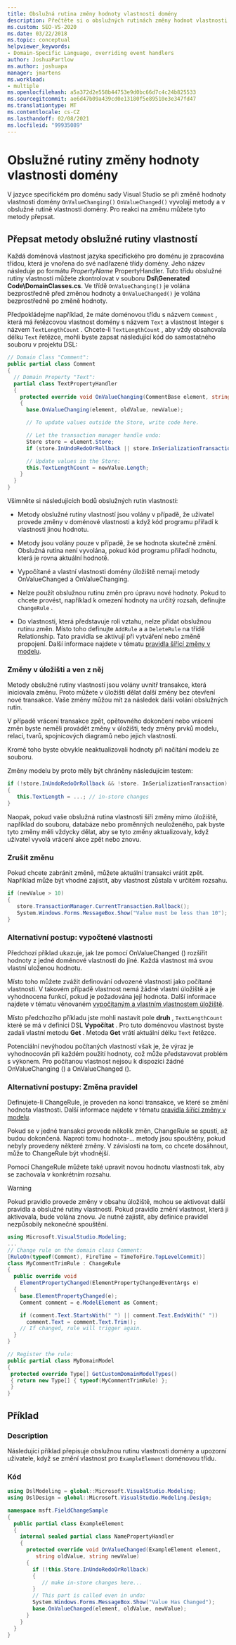 ```yaml
---
title: Obslužná rutina změny hodnoty vlastnosti domény
description: Přečtěte si o obslužných rutinách změny hodnot vlastnosti domény, které lze použít v jazyce specifickém pro doménu sady Visual Studio.
ms.custom: SEO-VS-2020
ms.date: 03/22/2018
ms.topic: conceptual
helpviewer_keywords:
- Domain-Specific Language, overriding event handlers
author: JoshuaPartlow
ms.author: joshuapa
manager: jmartens
ms.workload:
- multiple
ms.openlocfilehash: a5a372d2e558b44753e9d0bc66d7c4c24b825533
ms.sourcegitcommit: ae6d47b09a439cd0e13180f5e89510e3e347fd47
ms.translationtype: MT
ms.contentlocale: cs-CZ
ms.lasthandoff: 02/08/2021
ms.locfileid: "99935089"
---
```

# <a name="domain-property-value-change-handlers"></a>Obslužné rutiny změny hodnoty vlastnosti domény

V jazyce specifickém pro doménu sady Visual Studio se při změně hodnoty vlastnosti domény `OnValueChanging()` `OnValueChanged()` vyvolají metody a v obslužné rutině vlastnosti domény. Pro reakci na změnu můžete tyto metody přepsat.

## <a name="override-the-property-handler-methods"></a>Přepsat metody obslužné rutiny vlastností

Každá doménová vlastnost jazyka specifického pro doménu je zpracována třídou, která je vnořena do své nadřazené třídy domény. Jeho název následuje po formátu *PropertyName* PropertyHandler. Tuto třídu obslužné rutiny vlastnosti můžete zkontrolovat v souboru **Dsl\Generated Code\DomainClasses.cs**. Ve třídě `OnValueChanging()` je volána bezprostředně před změnou hodnoty a `OnValueChanged()` je volána bezprostředně po změně hodnoty.

Předpokládejme například, že máte doménovou třídu s názvem `Comment` , která má řetězcovou vlastnost domény s názvem `Text` a vlastnost Integer s názvem `TextLengthCount` . Chcete-li `TextLengthCount` , aby vždy obsahovala délku `Text` řetězce, mohli byste zapsat následující kód do samostatného souboru v projektu DSL:

```csharp
// Domain Class "Comment":
public partial class Comment
{
  // Domain Property "Text":
  partial class TextPropertyHandler
  {
    protected override void OnValueChanging(CommentBase element, string oldValue, string newValue)
    {
      base.OnValueChanging(element, oldValue, newValue);

      // To update values outside the Store, write code here.

      // Let the transaction manager handle undo:
      Store store = element.Store;
      if (store.InUndoRedoOrRollback || store.InSerializationTransaction) return;

      // Update values in the Store:
      this.TextLengthCount = newValue.Length;
    }
  }
}
```

Všimněte si následujících bodů obslužných rutin vlastností:

- Metody obslužné rutiny vlastností jsou volány v případě, že uživatel provede změny v doménové vlastnosti a když kód programu přiřadí k vlastnosti jinou hodnotu.

- Metody jsou volány pouze v případě, že se hodnota skutečně změní. Obslužná rutina není vyvolána, pokud kód programu přiřadí hodnotu, která je rovna aktuální hodnotě.

- Vypočítané a vlastní vlastnosti domény úložiště nemají metody OnValueChanged a OnValueChanging.

- Nelze použít obslužnou rutinu změn pro úpravu nové hodnoty. Pokud to chcete provést, například k omezení hodnoty na určitý rozsah, definujte `ChangeRule` .

- Do vlastnosti, která představuje roli vztahu, nelze přidat obslužnou rutinu změn. Místo toho definujte `AddRule` a a `DeleteRule` na třídě Relationship. Tato pravidla se aktivují při vytváření nebo změně propojení. Další informace najdete v tématu [pravidla šířící změny v modelu](../modeling/rules-propagate-changes-within-the-model.md).

### <a name="changes-in-and-out-of-the-store"></a>Změny v úložišti a ven z něj

Metody obslužné rutiny vlastností jsou volány uvnitř transakce, která iniciovala změnu. Proto můžete v úložišti dělat další změny bez otevření nové transakce. Vaše změny můžou mít za následek další volání obslužných rutin.

V případě vrácení transakce zpět, opětovného dokončení nebo vrácení změn byste neměli provádět změny v úložišti, tedy změny prvků modelu, relací, tvarů, spojnicových diagramů nebo jejich vlastností.

Kromě toho byste obvykle neaktualizovali hodnoty při načítání modelu ze souboru.

Změny modelu by proto měly být chráněny následujícím testem:

```csharp
if (!store.InUndoRedoOrRollback && !store. InSerializationTransaction)
{
   this.TextLength = ...; // in-store changes
}
```

Naopak, pokud vaše obslužná rutina vlastnosti šíří změny mimo úložiště, například do souboru, databáze nebo proměnných neuloženého, pak byste tyto změny měli vždycky dělat, aby se tyto změny aktualizovaly, když uživatel vyvolá vrácení akce zpět nebo znovu.

### <a name="cancel-a-change"></a>Zrušit změnu

Pokud chcete zabránit změně, můžete aktuální transakci vrátit zpět. Například může být vhodné zajistit, aby vlastnost zůstala v určitém rozsahu.

```csharp
if (newValue > 10)
{
   store.TransactionManager.CurrentTransaction.Rollback();
   System.Windows.Forms.MessageBox.Show("Value must be less than 10");
}
```

### <a name="alternative-technique-calculated-properties"></a>Alternativní postup: vypočtené vlastnosti

Předchozí příklad ukazuje, jak lze pomocí OnValueChanged () rozšířit hodnoty z jedné doménové vlastnosti do jiné. Každá vlastnost má svou vlastní uloženou hodnotu.

Místo toho můžete zvážit definování odvozené vlastnosti jako počítané vlastnosti. V takovém případě vlastnost nemá žádné vlastní úložiště a je vyhodnocena funkcí, pokud je požadována její hodnota. Další informace najdete v tématu věnovaném [vypočítaným a vlastním vlastnostem úložiště](../modeling/calculated-and-custom-storage-properties.md).

Místo předchozího příkladu jste mohli nastavit pole **druh** , `TextLengthCount` které se má v definici DSL **Vypočítat** . Pro tuto doménovou vlastnost byste zadali vlastní metodu **Get** . Metoda **Get** vrátí aktuální délku `Text` řetězce.

Potenciální nevýhodou počítaných vlastností však je, že výraz je vyhodnocován při každém použití hodnoty, což může představovat problém s výkonem. Pro počítanou vlastnost nejsou k dispozici žádné OnValueChanging () a OnValueChanged ().

### <a name="alternative-technique-change-rules"></a>Alternativní postupy: Změna pravidel

Definujete-li ChangeRule, je proveden na konci transakce, ve které se změní hodnota vlastnosti.  Další informace najdete v tématu [pravidla šířící změny v modelu](../modeling/rules-propagate-changes-within-the-model.md).

Pokud se v jedné transakci provede několik změn, ChangeRule se spustí, až budou dokončená. Naproti tomu hodnota-... metody jsou spouštěny, pokud nebyly provedeny některé změny. V závislosti na tom, co chcete dosáhnout, může to ChangeRule být vhodnější.

Pomocí ChangeRule můžete také upravit novou hodnotu vlastnosti tak, aby se zachovala v konkrétním rozsahu.

> [!WARNING]
> Pokud pravidlo provede změny v obsahu úložiště, mohou se aktivovat další pravidla a obslužné rutiny vlastností. Pokud pravidlo změní vlastnost, která ji aktivovala, bude volána znovu. Je nutné zajistit, aby definice pravidel nezpůsobily nekonečné spouštění.

```csharp
using Microsoft.VisualStudio.Modeling;
...
// Change rule on the domain class Comment:
[RuleOn(typeof(Comment), FireTime = TimeToFire.TopLevelCommit)]
class MyCommentTrimRule : ChangeRule
{
  public override void
    ElementPropertyChanged(ElementPropertyChangedEventArgs e)
  {
    base.ElementPropertyChanged(e);
    Comment comment = e.ModelElement as Comment;

    if (comment.Text.StartsWith(" ") || comment.Text.EndsWith(" "))
      comment.Text = comment.Text.Trim();
    // If changed, rule will trigger again.
  }
}

// Register the rule:
public partial class MyDomainModel
{
 protected override Type[] GetCustomDomainModelTypes()
 { return new Type[] { typeof(MyCommentTrimRule) };
 }
}
```

## <a name="example"></a>Příklad

### <a name="description"></a>Description

Následující příklad přepisuje obslužnou rutinu vlastnosti domény a upozorní uživatele, když se změní vlastnost pro `ExampleElement` doménovou třídu.

### <a name="code"></a>Kód

```csharp
using DslModeling = global::Microsoft.VisualStudio.Modeling;
using DslDesign = global::Microsoft.VisualStudio.Modeling.Design;

namespace msft.FieldChangeSample
{
  public partial class ExampleElement
  {
    internal sealed partial class NamePropertyHandler
    {
      protected override void OnValueChanged(ExampleElement element,
         string oldValue, string newValue)
      {
        if (!this.Store.InUndoRedoOrRollback)
        {
           // make in-store changes here...
        }
        // This part is called even in undo:
        System.Windows.Forms.MessageBox.Show("Value Has Changed");
        base.OnValueChanged(element, oldValue, newValue);
      }
    }
  }
}
```
